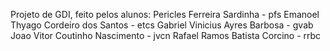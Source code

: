 Projeto de GDI, feito pelos alunos:
Pericles Ferreira Sardinha - pfs
Emanoel Thyago Cordeiro dos Santos - etcs
Gabriel Vinicius Ayres Barbosa - gvab
Joao Vitor Coutinho Nascimento - jvcn
Rafael Ramos Batista Corcino - rrbc

